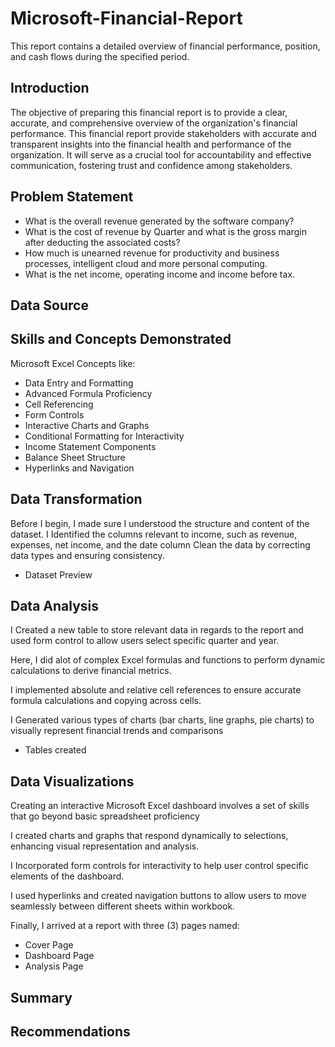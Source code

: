 # Microsoft-Financial-Report
This report contains a detailed overview of financial performance, position, and cash flows during the specified period.

## Introduction
The objective of preparing this financial report is to provide a clear, accurate, and comprehensive overview of the organization's financial performance. This financial report provide stakeholders with accurate and transparent insights into the financial health and performance of the organization. It will serve as a crucial tool for accountability and effective communication, fostering trust and confidence among stakeholders.

## Problem Statement
* What is the overall revenue generated by the software company?
* What is the cost of revenue by Quarter and what is the gross margin after deducting the associated costs?
* How much is unearned revenue for productivity and business processes, intelligent cloud and more personal computing.
* What is the net income, operating income and income before tax.

## Data Source

## Skills and Concepts Demonstrated
Microsoft Excel Concepts like:
* Data Entry and Formatting
* Advanced Formula Proficiency
* Cell Referencing
* Form Controls
* Interactive Charts and Graphs
* Conditional Formatting for Interactivity
* Income Statement Components
* Balance Sheet Structure
* Hyperlinks and Navigation


## Data Transformation
Before I begin, I made sure I understood the structure and content of the dataset. I Identified the columns relevant to income, such as revenue, expenses, net income, and the date column
Clean the data by correcting data types and ensuring consistency.

* Dataset Preview


 ## Data Analysis
I Created a new table to store relevant data in regards to the report and used form control to allow users select specific quarter and year.

Here, I did alot of complex Excel formulas and functions to perform dynamic calculations to derive financial metrics.

I implemented absolute and relative cell references to ensure accurate formula calculations and copying across cells.

I Generated various types of charts (bar charts, line graphs, pie charts) to visually represent financial trends and comparisons

* Tables created

  
## Data Visualizations
Creating an interactive Microsoft Excel dashboard involves a set of skills that go beyond basic spreadsheet proficiency

I created charts and graphs that respond dynamically to selections, enhancing visual representation and analysis.

I Incorporated form controls for interactivity to help user control specific elements of the dashboard.

I used hyperlinks and created navigation buttons to allow users to move seamlessly between different sheets within workbook.

Finally, I arrived at a report with three (3) pages named:
* Cover Page
* Dashboard Page 
* Analysis Page

## Summary

## Recommendations
